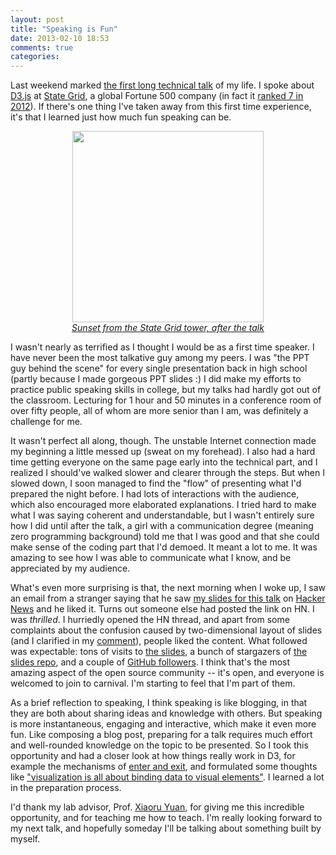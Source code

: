 ```yaml
---
layout: post
title: "Speaking is Fun"
date: 2013-02-10 18:53
comments: true
categories: 
---
```


Last weekend marked [the first long technical talk](http://scottcheng.github.com/d3js-101/) of my life. I spoke about [D3.js](http://d3js.org/) at [State Grid](http://en.wikipedia.org/wiki/State_Grid_Corporation_of_China), a global Fortune 500 company (in fact it [ranked 7 in 2012](http://money.cnn.com/magazines/fortune/global500/2012/snapshots/10840.html)).
If there's one thing I've taken away from this first time experience, it's that I learned just how much fun speaking can be.

<p style="text-align:center;font-style:italic">
  <a style="border:none" href="http://instagram.com/p/VQASKlt0WY/"><img width="306" height="306" src="http://distilleryimage8.s3.amazonaws.com/5bb657f06d9f11e2bf8b22000a1fb004_7.jpg" /><br />Sunset from the State Grid tower, after the talk</a>
</p>

<!-- more -->

I wasn't nearly as terrified as I thought I would be as a first time speaker. I have never been the most talkative guy among my peers. I was "the PPT guy behind the scene" for every single presentation back in high school (partly because I made gorgeous PPT slides :) I did make my efforts to practice public speaking skills in college, but my talks had hardly got out of the classroom. Lecturing for 1 hour and 50 minutes in a conference room of over fifty people, all of whom are more senior than I am, was definitely a challenge for me.

It wasn't perfect all along, though. The unstable Internet connection made my beginning a little messed up (sweat on my forehead). I also had a hard time getting everyone on the same page early into the technical part, and I realized I should've walked slower and clearer through the steps. But when I slowed down, I soon managed to find the "flow" of presenting what I'd prepared the night before. I had lots of interactions with the audience, which also encouraged more elaborated explanations. I tried hard to make what I was saying coherent and understandable, but I wasn't entirely sure how I did until after the talk, a girl with a communication degree (meaning zero programming background) told me that I was good and that she could make sense of the coding part that I'd demoed. It meant a lot to me. It was amazing to see how I was able to communicate what I know, and be appreciated by my audience.

What's even more surprising is that, the next morning when I woke up, I saw an email from a stranger saying that he saw [my slides for this talk](http://scottcheng.github.com/d3js-101/) on [Hacker News](https://news.ycombinator.com/item?id=5164195) and he liked it. Turns out someone else had posted the link on HN. I was *thrilled*. I hurriedly opened the HN thread, and apart from some complaints about the confusion caused by two-dimensional layout of slides (and I clarified in my [comment](https://news.ycombinator.com/item?id=5164195#up_5169390)), people liked the content. What followed was expectable: tons of visits to [the slides](http://scottcheng.github.com/d3js-101/), a bunch of stargazers of [the slides repo](https://github.com/scottcheng/d3js-101), and a couple of [GitHub followers](https://github.com/scottcheng/followers). I think that's the most amazing aspect of the open source community -- it's open, and everyone is welcomed to join to carnival. I'm starting to feel that I'm part of them.

As a brief reflection to speaking, I think speaking is like blogging, in that they are both about sharing ideas and knowledge with others. But speaking is more instantaneous, engaging and interactive, which make it even more fun. Like composing a blog post, preparing for a talk requires much effort and well-rounded knowledge on the topic to be presented. So I took this opportunity and had a closer look at how things really work in D3, for example the mechanisms of [enter and exit](http://scottcheng.github.com/d3js-101/#/enter-exit), and formulated some thoughts like ["visualization is all about binding data to visual elements"](http://scottcheng.github.com/d3js-101/#/data-binding). I learned a lot in the preparation process.

I'd thank my lab advisor, Prof. [Xiaoru Yuan](http://vis.pku.edu.cn/yuanxiaoru/index_en.html), for giving me this incredible opportunity, and for teaching me how to teach. I'm really looking forward to my next talk, and hopefully someday I'll be talking about something built by myself.